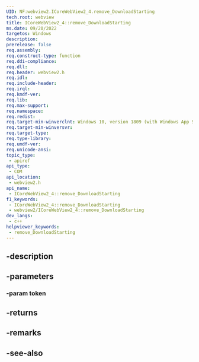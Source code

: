 ```yaml
---
UID: NF:webview2.ICoreWebView2_4.remove_DownloadStarting
tech.root: webview
title: ICoreWebView2_4::remove_DownloadStarting
ms.date: 09/20/2022
targetos: Windows
description: 
prerelease: false
req.assembly: 
req.construct-type: function
req.ddi-compliance: 
req.dll: 
req.header: webview2.h
req.idl: 
req.include-header: 
req.irql: 
req.kmdf-ver: 
req.lib: 
req.max-support: 
req.namespace: 
req.redist: 
req.target-min-winverclnt: Windows 10, version 1809 (with Windows App SDK 1.1 or later)
req.target-min-winversvr: 
req.target-type: 
req.type-library: 
req.umdf-ver: 
req.unicode-ansi: 
topic_type:
 - apiref
api_type:
 - COM
api_location:
 - webview2.h
api_name:
 - ICoreWebView2_4::remove_DownloadStarting
f1_keywords:
 - ICoreWebView2_4::remove_DownloadStarting
 - webview2/ICoreWebView2_4::remove_DownloadStarting
dev_langs:
 - c++
helpviewer_keywords:
 - remove_DownloadStarting
---
```


## -description

## -parameters

### -param token

## -returns

## -remarks

## -see-also

